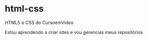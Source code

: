 # html-css
 HTML5 e CSS do CursoemVideo

 Estou aprendendo a criar sites e vou gerencias meus repositórios
